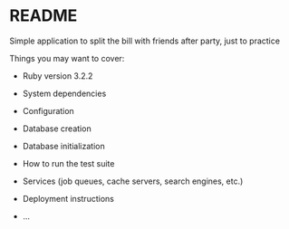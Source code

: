 # README

Simple application to split the bill with friends after party, just to practice

Things you may want to cover:

* Ruby version
    3.2.2
* System dependencies

* Configuration

* Database creation

* Database initialization

* How to run the test suite

* Services (job queues, cache servers, search engines, etc.)

* Deployment instructions

* ...

